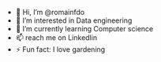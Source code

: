 - 👋 Hi, I’m @romainfdo
- 👀 I’m interested in Data engineering
- 🌱 I’m currently learning Computer science
- 📫  reach me on Linkedlin
- ⚡ Fun fact: I love gardening 

<!---
romainfdo/romainfdo is a ✨ special ✨ repository because its `README.md` (this file) appears on your GitHub profile.
You can click the Preview link to take a look at your changes.
--->
